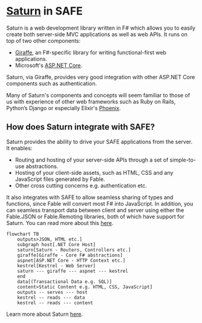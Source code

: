 # [Saturn](https://saturnframework.org/explanations/overview.html) in SAFE
Saturn is a web development library written in F# which allows you to easily create both server-side MVC applications as well as web APIs. It runs on top of two other components:

* [Giraffe](https://github.com/dustinmoris/Giraffe), an F#-specific library for writing functional-first web applications.
* Microsoft's [ASP.NET Core](https://www.asp.net/core/overview/aspnet-vnext).

Saturn, via Giraffe, provides very good integration with other ASP.NET Core components such as authentication.

Many of Saturn's components and concepts will seem familiar to those of us with experience of other web frameworks such as Ruby on Rails, Python’s Django or especially Elixir's [Phoenix](http://phoenixframework.org/).

## How does Saturn integrate with SAFE?
Saturn provides the ability to drive your SAFE applications from the server. It enables:

* Routing and hosting of your server-side APIs through a set of simple-to-use abstractions.
* Hosting of your client-side assets, such as HTML, CSS and any JavaScript files generated by Fable.
* Other cross cutting concerns e.g. authentication etc.

It also integrates with SAFE to allow seamless sharing of types and functions, since Fable will convert most F# into JavaScript. In addition, you can seamless transport data between client and server using either the Fable.JSON or Fable.Remoting libraries, both of which have support for Saturn. You can read more about this [here](../features/feature-clientserver.md).

```mermaid
flowchart TB
    outputs>JSON, HTML etc.]
    subgraph host[.NET Core Host]
    saturn[Saturn - Routers, Controllers etc.]
    giraffe[Giraffe - Core F# abstractions]
    aspnet[ASP.NET Core - HTTP Context etc.]
    kestrel[Kestrel - Web Server]
    saturn --- giraffe --- aspnet --- kestrel
    end
    data[(Transactional Data e.g. SQL)]
    content>Static Content e.g. HTML, CSS, JavaScript]
    outputs -- serves --- host
    kestrel -- reads --- data
    kestrel -- reads --- content
```

Learn more about Saturn [here](https://saturnframework.org/explanations/overview.html).
